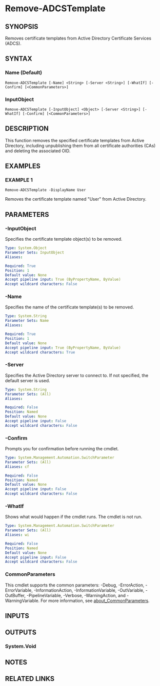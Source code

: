 ﻿---
external help file: PSADCSToolkit-help.xml
Module Name: PSADCSToolkit
online version:
schema: 2.0.0
---

# Remove-ADCSTemplate

## SYNOPSIS
Removes certificate templates from Active Directory Certificate Services (ADCS).

## SYNTAX

### Name (Default)
```
Remove-ADCSTemplate [-Name] <String> [-Server <String>] [-WhatIf] [-Confirm] [<CommonParameters>]
```

### InputObject
```
Remove-ADCSTemplate [-InputObject] <Object> [-Server <String>] [-WhatIf] [-Confirm] [<CommonParameters>]
```

## DESCRIPTION
This function removes the specified certificate templates from Active Directory, including unpublishing them from all
certificate authorities (CAs) and deleting the associated OID.

## EXAMPLES

### EXAMPLE 1
```
Remove-ADCSTemplate -DisplayName User
```

Removes the certificate template named "User" from Active Directory.

## PARAMETERS

### -InputObject
Specifies the certificate template object(s) to be removed.

```yaml
Type: System.Object
Parameter Sets: InputObject
Aliases:

Required: True
Position: 1
Default value: None
Accept pipeline input: True (ByPropertyName, ByValue)
Accept wildcard characters: False
```

### -Name
Specifies the name of the certificate template(s) to be removed.

```yaml
Type: System.String
Parameter Sets: Name
Aliases:

Required: True
Position: 1
Default value: None
Accept pipeline input: True (ByPropertyName, ByValue)
Accept wildcard characters: True
```

### -Server
Specifies the Active Directory server to connect to.
If not specified, the default server is used.

```yaml
Type: System.String
Parameter Sets: (All)
Aliases:

Required: False
Position: Named
Default value: None
Accept pipeline input: False
Accept wildcard characters: False
```

### -Confirm
Prompts you for confirmation before running the cmdlet.

```yaml
Type: System.Management.Automation.SwitchParameter
Parameter Sets: (All)
Aliases: cf

Required: False
Position: Named
Default value: None
Accept pipeline input: False
Accept wildcard characters: False
```

### -WhatIf
Shows what would happen if the cmdlet runs.
The cmdlet is not run.

```yaml
Type: System.Management.Automation.SwitchParameter
Parameter Sets: (All)
Aliases: wi

Required: False
Position: Named
Default value: None
Accept pipeline input: False
Accept wildcard characters: False
```

### CommonParameters
This cmdlet supports the common parameters: -Debug, -ErrorAction, -ErrorVariable, -InformationAction, -InformationVariable, -OutVariable, -OutBuffer, -PipelineVariable, -Verbose, -WarningAction, and -WarningVariable. For more information, see [about_CommonParameters](http://go.microsoft.com/fwlink/?LinkID=113216).

## INPUTS

## OUTPUTS

### System.Void
## NOTES

## RELATED LINKS
